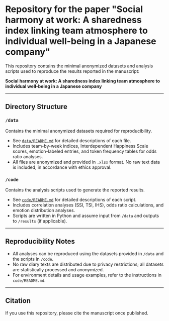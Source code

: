 # Repository for the paper "Social harmony at work: A sharedness index linking team atmosphere to individual well-being in a Japanese company"

This repository contains the minimal anonymized datasets and analysis scripts used to reproduce the results reported in the manuscript:

**Social harmony at work: A sharedness index linking team atmosphere to individual well-being in a Japanese company**

---

## Directory Structure

### `/data`
Contains the minimal anonymized datasets required for reproducibility.  
- See [`data/README.md`](data/README.md) for detailed descriptions of each file.  
- Includes team-by-week indices, Interdependent Happiness Scale scores, emotion-labeled entries, and token frequency tables for odds ratio analyses.  
- All files are anonymized and provided in `.xlsx` format. No raw text data is included, in accordance with ethics approval.

### `/code`
Contains the analysis scripts used to generate the reported results.  
- See [`code/README.md`](code/README.md) for detailed descriptions of each script.  
- Includes correlation analyses (SSI, TSI, IHS), odds ratio calculations, and emotion distribution analyses.  
- Scripts are written in Python and assume input from `/data` and outputs to `/results` (if applicable).

---

## Reproducibility Notes
- All analyses can be reproduced using the datasets provided in `/data` and the scripts in `/code`.  
- No raw diary texts are distributed due to privacy restrictions; all datasets are statistically processed and anonymized.  
- For environment details and usage examples, refer to the instructions in `code/README.md`.

---

## Citation
If you use this repository, please cite the manuscript once published.
